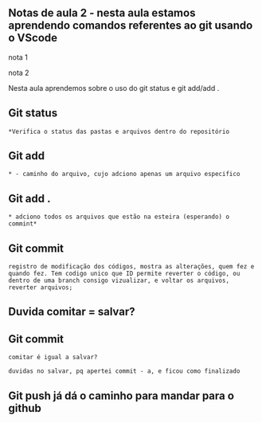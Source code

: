 ## Notas de aula 2  - nesta aula estamos aprendendo comandos referentes ao git usando o VScode

nota 1

nota 2

Nesta aula aprendemos sobre o uso do git status e git add/add .

## Git status 
    *Verifica o status das pastas e arquivos dentro do repositório

## Git add
    * - caminho do arquivo, cujo adciono apenas um arquivo especifico

## Git add . 
    * adciono todos os arquivos que estão na esteira (esperando) o commint*


## Git commit
    registro de modificação dos códigos, mostra as alterações, quem fez e quando fez. Tem codigo unico que ID permite reverter o código, ou dentro de uma branch consigo vizualizar, e voltar os arquivos, reverter arquivos;
## Duvida comitar = salvar?


## Git commit
    comitar é igual a salvar?

    duvidas no salvar, pq apertei commit - a, e ficou como finalizado


## Git push já dá o caminho para mandar para o github